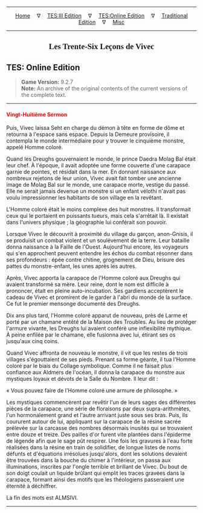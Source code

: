 
---

<!-- Jekyll Page Links -->

<center>
<a href="../../../../index.html">Home</a>
&emsp;&nabla;&emsp;
<a href="../../../index-tes3.html">TES:III Edition</a>
&emsp;&nabla;&emsp;
<a href="../../../index-teso.html">TES:Online Edition</a>
&emsp;&nabla;&emsp;
<a href="../../../index-traditional.html">Traditional Edition</a>
&emsp;&nabla;&emsp;
<a href="../../../index-misc.html">Misc</a>
</center>

<!-- Markdown Body Below: -->

---

<center>
<h2><span style="font-family:Georgia">Les Trente-Six Leçons de Vivec</span></h2>
</center>

## TES: Online Edition

> __Game Version:__ 9.2.7\
> __Note:__ An archive of the original contents of the current versions of the complete text.

---

#### <span style="color:red">Vingt-Huitième Sermon</span>

Puis, Vivec laissa Seht en charge du démon à tête en forme de dôme et retourna à l'espace sans espace. Depuis la Demeure provisoire, il contempla le monde intermédiaire pour y trouver le cinquième monstre, appelé Homme coloré.

Quand les Dreughs gouvernaient le monde, le prince Daedra Molag Bal était leur chef. À l'époque, il avait adoptée une forme couverte d'une carapace garnie de pointes, et résidait dans la mer. En donnant naissance aux nombreux rejetons de leur union, Vivec avait fait tomber une ancienne image de Molag Bal sur le monde, une carapace morte, vestige du passé. Elle ne serait jamais devenue un monstre si un enfant vélothi n'avait pas voulu impressionner les habitants de son village en la revêtant.

L'Homme coloré était le moins complexe des huit monstres. Il transformait ceux qui le portaient en puissants tueurs, mais cela s'arrêtait là. Il existait dans l'univers physique ; la géographie lui conférait son pouvoir.

Lorsque Vivec le découvrit à proximité du village du garçon, anon-Gnisis, il se produisit un combat violent et un soulèvement de la terre. Leur bataille donna naissance à la Faille de l'Ouest. Aujourd'hui encore, les voyageurs qui s'en approchent peuvent entendre les échos du combat résonner dans ses profondeurs : épée contre chitine, grognement de Dieu, brisure des pattes du monstre-enfant, les unes après les autres.

Après, Vivec apporta la carapace de l'Homme coloré aux Dreughs qui avaient transformé sa mère. Leur reine, dont le nom est difficile à prononcer, était en pleine auto-incubation. Ses gardiens acceptèrent le cadeau de Vivec et promirent de le garder à l'abri du monde de la surface. Ce fut le premier mensonge documenté des Dreughs.

Dix ans plus tard, l'Homme coloré apparut de nouveau, près de Larme et porté par un chamane entêté de la Maison des Troubles. Au lieu de protéger l'armure vivante, les Dreughs lui avaient conféré une inflexibilité mythique. À peine enfilée par le chamane, elle fusionna avec lui, étirant ses os jusqu'aux cinq coins.

Quand Vivec affronta de nouveau le monstre, il vit que les restes de trois villages s'égouttaient de ses pieds. Prenant sa forme géante, il tua l'Homme coloré par le biais du Collage symbolique. Comme il ne faisait plus confiance aux Aldmers de l'océan, il donna la carapace du monstre aux mystiques loyaux et dévots de la Salle du Nombre. Il leur dit :

« Vous pouvez faire de l'Homme coloré une armure de philosophe. »

Les mystiques commencèrent par revêtir l'un de leurs sages des différentes pièces de la carapace, une série de floraisons par deux supra-arithmètes, l'un hormonalement grand et l'autre arrivant juste sous ses bras. Puis, ils coururent autour de lui, appliquant sur la carapace de la résine sacrée prélevée sur la carcasse des nombres désormais inusités qui se trouvaient entre douze et treize. Des pailles d'or furent vite plantées dans l'épiderme de légende afin que le sage pût respirer. Une fois les gravures à l'eau forte réalisées dans la résine en train de solidifier, de longue listes de noms défunts et d'équations irrésolues jusqu'alors, dont les solutions devaient être trouvées dans la bouche du chimer à l'intérieur, on passa aux illuminations, inscrites par l'ongle terrible et brillant de Vivec. Du bout de son doigt coulait un liquide brûlant qui emplit les traces gravées dans la carapace, formant ainsi des motifs que les théologiens passeraient une éternité à déchiffrer.

La fin des mots est ALMSIVI.

---
